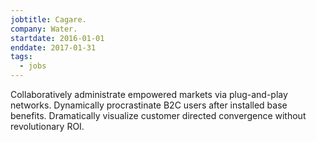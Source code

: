 ```yaml
---
jobtitle: Cagare.
company: Water.
startdate: 2016-01-01
enddate: 2017-01-31
tags:
  - jobs
---
```


Collaboratively administrate empowered markets via plug-and-play networks. Dynamically procrastinate B2C users after installed base benefits. Dramatically visualize customer directed convergence without revolutionary ROI.
